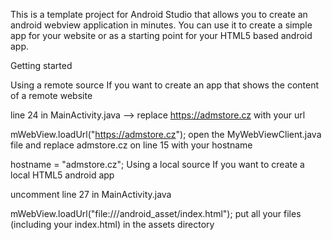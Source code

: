 This is a template project for Android Studio that allows you to create an android webview application in minutes. You can use it to create a simple app for your website or as a starting point for your HTML5 based android app.

Getting started

Using a remote source
If you want to create an app that shows the content of a remote website

line 24 in MainActivity.java --> replace https://admstore.cz with your url

mWebView.loadUrl("https://admstore.cz");
open the MyWebViewClient.java file and replace admstore.cz on line 15 with your hostname

hostname = "admstore.cz";
Using a local source
If you want to create a local HTML5 android app

uncomment line 27 in MainActivity.java

mWebView.loadUrl("file:///android_asset/index.html");
put all your files (including your index.html) in the assets directory
